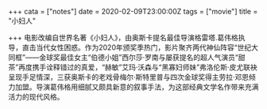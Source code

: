 +++
cata = ["notes"]
date = 2020-02-09T23:00:00Z
tags = ["movie"]
title = "小妇人"

+++
电影改编自世界名著《小妇人》，由奥斯卡提名最佳导演格雷塔.葛伟格执导，直击当代女性困惑。作为2020年颁奖季热门，影片聚齐两代神仙阵容“世纪大同框”——金球奖最佳女主“伯德小姐”西尔莎·罗南与屡获提名的超人气演员“甜茶”再度携手诠释错过的真爱，“赫敏”艾玛·沃森与“黑寡妇师妹”弗洛伦斯·皮尤联袂呈现手足情深，三获奥斯卡的老戏骨梅尔·斯特里普与四次金球奖得主劳拉·邓恩倾力加盟。导演葛伟格用细腻又颇具新意的叙事手法，为这部经典文学名作带来充满活力的现代风格。
